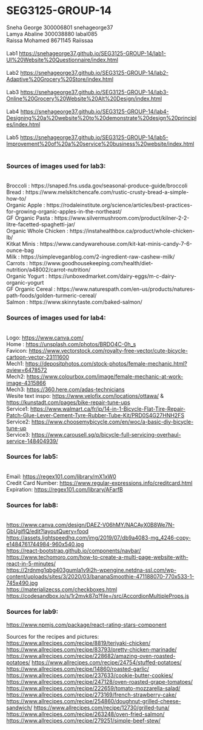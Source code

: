 # SEG3125-GROUP-14

Sneha George 300006801  snehageorge37
<br/> Lamya Abaline 300038880  labal085
<br/> Raissa Mohamed 8671145  Raiissaa
<br/> <br/> 
Lab1
https://snehageorge37.github.io/SEG3125-GROUP-14/lab1-UI%20Website%20Questionnaire/index.html
<br/> <br/> 
Lab2
https://snehageorge37.github.io/SEG3125-GROUP-14/lab2-Adaptive%20Grocery%20Store/index.html
<br/> <br/> 
Lab3
https://snehageorge37.github.io/SEG3125-GROUP-14/lab3-Online%20Grocery%20Website%20Alt%20Design/index.html
<br/> <br/> 
Lab4
https://snehageorge37.github.io/SEG3125-GROUP-14/lab4-Designing%20a%20website%20to%20demonstrate%20design%20principles/index.html
<br/> <br/> 
Lab5 
https://snehageorge37.github.io/SEG3125-GROUP-14/lab5-Improvement%20of%20a%20service%20business%20website/index.html
<br/> <br/> 

### Sources of images used for lab3:
<br/>
 Broccoli : https://snaped.fns.usda.gov/seasonal-produce-guide/broccoli
<br/> Bread : https://www.melskitchencafe.com/rustic-crusty-bread-a-simple-how-to/
<br/> Organic Apple : https://rodaleinstitute.org/science/articles/best-practices-for-growing-organic-apples-in-the-northeast/
<br/> GF Organic Pasta : https://www.silvermushroom.com/product/kilner-2-2-litre-facetted-spaghetti-jar/
<br/> Organic Whole Chicken : https://instahealthbox.ca/product/whole-chicken-lb/
<br/> Kitkat Minis : https://www.candywarehouse.com/kit-kat-minis-candy-7-6-ounce-bag
<br/> Milk : https://simpleveganblog.com/2-ingredient-raw-cashew-milk/
<br/> Carrots : https://www.goodhousekeeping.com/health/diet-nutrition/a48002/carrot-nutrition/
<br/> Organic Yogurt : https://unboxedmarket.com/dairy-eggs/m-c-dairy-organic-yogurt
<br/> GF Organic Cereal : https://www.naturespath.com/en-us/products/natures-path-foods/golden-turmeric-cereal/
<br/> Salmon : https://www.skinnytaste.com/baked-salmon/

<br/>

### Sources of images used for lab4:
<br/> Logo: https://www.canva.com/
<br/> Home : https://unsplash.com/photos/BRDO4C-0h_s
<br/> Favicon: https://www.vectorstock.com/royalty-free-vector/cute-bicycle-cartoon-vector-23111600
<br/> Mech1: https://depositphotos.com/stock-photos/female-mechanic.html?qview=6478572
<br/> Mech2: https://www.colourbox.com/image/female-mechanic-at-work-image-4315866
<br/> Mech3: https://360.here.com/adas-technicians
<br/> Wesite text inspo: https://www.velofix.com/locations/ottawa/ & https://kunstadt.com/pages/bike-repair-tune-ups
<br/> Service1: https://www.walmart.ca/fr/ip/14-in-1-Bicycle-Flat-Tire-Repair-Patch-Glue-Lever-Cement-Tyre-Rubber-Tube-Kit/PRD0S4G27HNH2FS
<br/> Service2: https://www.choosemybicycle.com/en/woc/a-basic-diy-bicycle-tune-up
<br/> Service3: https://www.carousell.sg/p/bicycle-full-servicing-overhaul-service-148404939/ 

### Sources for lab5:
<br/> Email: https://regex101.com/library/mX1xW0
<br/> Credit Card Number: https://www.regular-expressions.info/creditcard.html
<br/> Expiration: https://regex101.com/library/AFarfB

### Sources for lab8:
<br/> https://www.canva.com/design/DAEZ-V06hMY/NACAyX0B8We7N-GbUgifIQ/edit?layoutQuery=food
<br/> https://assets.lightspeedhq.com/img/2019/07/db9a4083-mg_4246-copy-e1484761744984-960x540.jpg
<br/> https://react-bootstrap.github.io/components/navbar/
<br/> https://www.techomoro.com/how-to-create-a-multi-page-website-with-react-in-5-minutes/
<br/> https://2rdnmg1qbg403gumla1v9i2h-wpengine.netdna-ssl.com/wp-content/uploads/sites/3/2020/03/bananaSmoothie-471188070-770x533-1-745x490.jpg
<br/> https://materializecss.com/checkboxes.html
<br/> https://codesandbox.io/s/1r2mvk87q?file=/src/AccordionMultipleProps.js

### Sources for lab9:

https://www.npmjs.com/package/react-rating-stars-component

Sources for the recipes and pictures:
https://www.allrecipes.com/recipe/8819/teriyaki-chicken/
https://www.allrecipes.com/recipe/83793/pretty-chicken-marinade/
https://www.allrecipes.com/recipe/228682/amazing-oven-roasted-potatoes/
https://www.allrecipes.com/recipe/24754/stuffed-potatoes/
https://www.allrecipes.com/recipe/14860/roasted-garlic/
https://www.allrecipes.com/recipe/237633/cookie-butter-cookies/
https://www.allrecipes.com/recipe/247128/oven-roasted-grape-tomatoes/
https://www.allrecipes.com/recipe/222659/tomato-mozzarella-salad/
https://www.allrecipes.com/recipe/273169/french-strawberry-cake/
https://www.allrecipes.com/recipe/254860/doughnut-grilled-cheese-sandwich/
https://www.allrecipes.com/recipe/12730/grilled-tuna/
https://www.allrecipes.com/recipe/263248/oven-fried-salmon/
https://www.allrecipes.com/recipe/279251/simple-beef-stew/

